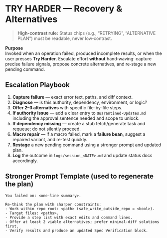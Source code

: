 # TRY HARDER — Recovery & Alternatives

> **High-contrast rule:** Status chips (e.g., “RETRYING”, “ALTERNATIVE PLAN”) must be readable, never low‑contrast.

**Purpose**  
Invoked when an operation failed, produced incomplete results, or when the user presses **Try Harder**. Escalate effort **without** hand‑waving: capture precise failure signals, propose concrete alternatives, and re‑stage a new pending command.

## Escalation Playbook
1. **Capture failure** — exact error text, paths, and diff context.  
2. **Diagnose** — is this authority, dependency, environment, or logic?  
3. **Offer 2–3 alternatives** with specific file-by-file steps.  
4. **If authority issue** — add a clear entry to `Quarantined-Updates.md` including the approval sentence needed and scope to unlock.  
5. **If dependency missing** — create a stub fetch/generate task and requeue; do not silently proceed.  
6. **Macro repair** — if a macro failed, mark a **failure bean**, suggest a repaired variant, and re-test quickly.  
7. **Restage** a new pending command using a stronger prompt and updated plan.  
8. **Log** the outcome in `logs/session_<DATE>.md` and update status docs accordingly.

## Stronger Prompt Template (used to regenerate the plan)
```
You failed on: <one-line summary>.

Re-think the plan with sharper constraints:
- Work within repo root: <path> (safe_write_outside_repo = <bool>).
- Target files: <paths>.
- Provide a step list with exact edits and command lines.
- Offer at least 2 viable alternatives; prefer minimal-diff solutions first.
- Verify results and produce an updated Spec Verification block.
```
